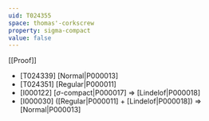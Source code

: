 ```yaml
---
uid: T024355
space: thomas'-corkscrew
property: sigma-compact
value: false
---
```

[[Proof]]

* [T024339] [Normal|P000013]
* [T024351] [Regular|P000011]
* [I000122] [$\sigma$-compact|P000017] => [Lindelof|P000018]
* [I000030] ([Regular|P000011] + [Lindelof|P000018]) => [Normal|P000013]

